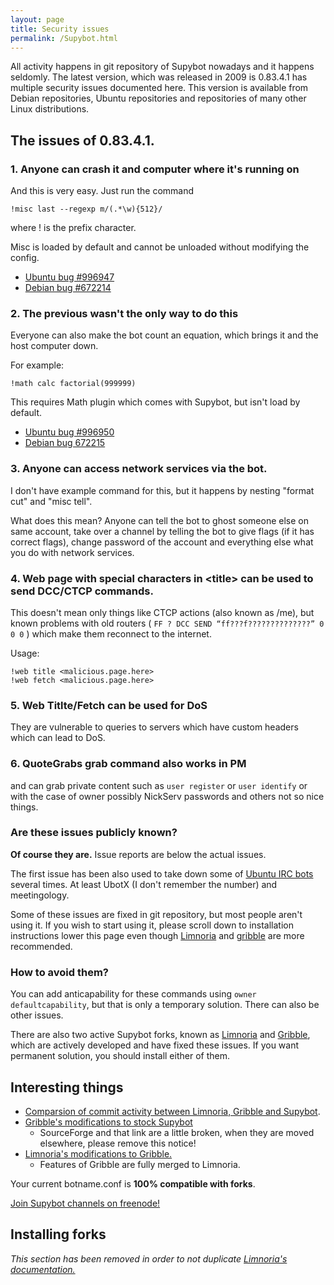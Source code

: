 ```yaml
---
layout: page
title: Security issues
permalink: /Supybot.html
---
```


All activity happens in git repository of Supybot nowadays and it happens 
seldomly. The latest version, which was released in 2009 is 0.83.4.1 
has multiple security issues documented here. This version is available 
from Debian repositories, Ubuntu repositories and repositories of many 
other Linux distributions.

## The issues of 0.83.4.1.

### 1. Anyone can crash it and computer where it's running on

And this is very easy. Just run the command 

```
!misc last --regexp m/(.*\w){512}/
```

where ! is the prefix character.

Misc is loaded by default and cannot be unloaded without modifying the
config.

* [Ubuntu bug #996947](https://bugs.launchpad.net/ubuntu/+source/supybot/+bug/996947)
* [Debian bug #672214](https://bugs.debian.org/cgi-bin/bugreport.cgi?bug=672214)

### 2. The previous wasn't the only way to do this

Everyone can also make the bot count an equation, which brings it and the
host computer down. 

For example:

```
!math calc factorial(999999)
```

This requires Math plugin which comes with Supybot, but isn't load by 
default.

* [Ubuntu bug #996950](https://bugs.launchpad.net/ubuntu/+source/supybot/+bug/996950)
* [Debian bug 672215](https://bugs.debian.org/cgi-bin/bugreport.cgi?bug=672215)

### 3. Anyone can access network services via the bot.

I don't have example command for this, but it happens by nesting 
"format cut" and "misc tell".

What does this mean? Anyone can tell the bot to ghost someone else on same
account, take over a channel by telling the bot to give flags
(if it has correct flags), change password of the account and everything
else what you do with network services.

### 4. Web page with special characters in \<title\> can be used to send DCC/CTCP commands.

This doesn't mean only things like CTCP actions (also known as /me),
but known problems with old routers
( `FF ? DCC SEND “ff???f??????????????” 0 0 0` ) which make them reconnect
to the internet.

Usage:

```
!web title <malicious.page.here>
!web fetch <malicious.page.here>
```

### 5. Web Titlte/Fetch can be used for DoS

They are vulnerable to queries to servers which have custom headers
which can lead to DoS.

### 6. QuoteGrabs grab command also works in PM

and can grab private content such as `user register` or `user identify` or
with the case of owner possibly NickServ passwords and others not so nice
things.

### Are these issues publicly known?

**Of course they are.** Issue reports are below the actual issues.

The first issue has been also used to take down some of
[Ubuntu IRC bots](https://wiki.ubuntu.com/IRC/Bots) several times.
At least UbotX (I don't remember the number) and meetingology.

Some of these issues are fixed in git repository, but most people aren't
using it. If you wish to start using it, please scroll down to
installation instructions lower this page even though [Limnoria] and
[gribble] are more recommended.

### How to avoid them?

You can add anticapability for these commands using
`owner defaultcapability`, but that is only a temporary solution.
There can also be other issues.

There are also two active Supybot forks, known as [Limnoria] and
[Gribble], which are actively developed and have fixed these issues.
If you want permanent solution, you should install either of them.

## Interesting things

* [Comparsion of commit activity between Limnoria, Gribble and Supybot](https://www.openhub.net/p/compare?project_0=Limnoria&project_1=Gribble%3A+Support+Bottie&project_2=Supybot).
* [Gribble's modifications to stock Supybot](https://sourceforge.net/p/gribble/wiki/Gribble_Project_Git_Repository/)
    * SourceForge and that link are a little broken, when they are moved 
    elsewhere, please remove this notice!
* [Limnoria's modifications to Gribble.](https://github.com/ProgVal/Limnoria/wiki/LGC) 
    * Features of Gribble are fully merged to Limnoria.

Your current botname.conf is **100% compatible with forks**.

[Join Supybot channels on freenode!](ircs://chat.freenode.net:6697/#supybot,#gribble,#limnoria)

[Limnoria]:https://github.com/ProgVal/Limnoria
[Gribble]:http://github.com/nanotube/supybot_fixes

## Installing forks

*This section has been removed in order to not duplicate
[Limnoria's documentation.](http://doc.supybot.aperio.fr/en/latest/use/install.html)*
